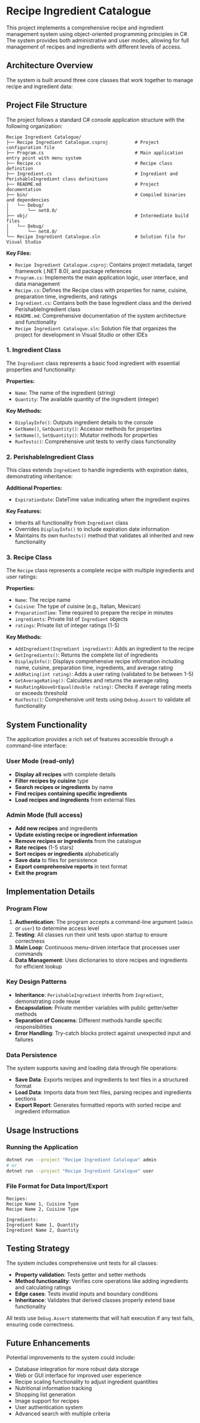 # Recipe Ingredient Catalogue

This project implements a comprehensive recipe and ingredient management system using object-oriented programming principles in C#. The system provides both administrative and user modes, allowing for full management of recipes and ingredients with different levels of access.

## Architecture Overview

The system is built around three core classes that work together to manage recipe and ingredient data:

## Project File Structure

The project follows a standard C# console application structure with the following organization:

```
Recipe Ingredient Catalogue/
├── Recipe Ingredient Catalogue.csproj          # Project configuration file
├── Program.cs                                  # Main application entry point with menu system
├── Recipe.cs                                   # Recipe class definition
├── Ingredient.cs                               # Ingredient and PerishableIngredient class definitions
├── README.md                                   # Project documentation
├── bin/                                        # Compiled binaries and dependencies
│   └── Debug/
│       └── net8.0/
├── obj/                                        # Intermediate build files
│   └── Debug/
│       └── net8.0/
└── Recipe Ingredient Catalogue.sln             # Solution file for Visual Studio
```

**Key Files:**
- `Recipe Ingredient Catalogue.csproj`: Contains project metadata, target framework (.NET 8.0), and package references
- `Program.cs`: Implements the main application logic, user interface, and data management
- `Recipe.cs`: Defines the Recipe class with properties for name, cuisine, preparation time, ingredients, and ratings
- `Ingredient.cs`: Contains both the base Ingredient class and the derived PerishableIngredient class
- `README.md`: Comprehensive documentation of the system architecture and functionality
- `Recipe Ingredient Catalogue.sln`: Solution file that organizes the project for development in Visual Studio or other IDEs

### 1. Ingredient Class

The `Ingredient` class represents a basic food ingredient with essential properties and functionality:

**Properties:**
- `Name`: The name of the ingredient (string)
- `Quantity`: The available quantity of the ingredient (integer)

**Key Methods:**
- `DisplayInfo()`: Outputs ingredient details to the console
- `GetName()`, `GetQuantity()`: Accessor methods for properties
- `SetName()`, `SetQuantity()`: Mutator methods for properties
- `RunTests()`: Comprehensive unit tests to verify class functionality

### 2. PerishableIngredient Class

This class extends `Ingredient` to handle ingredients with expiration dates, demonstrating inheritance:

**Additional Properties:**
- `ExpirationDate`: DateTime value indicating when the ingredient expires

**Key Features:**
- Inherits all functionality from `Ingredient` class
- Overrides `DisplayInfo()` to include expiration date information
- Maintains its own `RunTests()` method that validates all inherited and new functionality

### 3. Recipe Class

The `Recipe` class represents a complete recipe with multiple ingredients and user ratings:

**Properties:**
- `Name`: The recipe name
- `Cuisine`: The type of cuisine (e.g., Italian, Mexican)
- `PreparationTime`: Time required to prepare the recipe in minutes
- `ingredients`: Private list of `Ingredient` objects
- `ratings`: Private list of integer ratings (1-5)

**Key Methods:**
- `AddIngredient(Ingredient ingredient)`: Adds an ingredient to the recipe
- `GetIngredients()`: Returns the complete list of ingredients
- `DisplayInfo()`: Displays comprehensive recipe information including name, cuisine, preparation time, ingredients, and average rating
- `AddRating(int rating)`: Adds a user rating (validated to be between 1-5)
- `GetAverageRating()`: Calculates and returns the average rating
- `HasRatingAboveOrEqual(double rating)`: Checks if average rating meets or exceeds threshold
- `RunTests()`: Comprehensive unit tests using `Debug.Assert` to validate all functionality

## System Functionality

The application provides a rich set of features accessible through a command-line interface:

### User Mode (read-only)
- **Display all recipes** with complete details
- **Filter recipes by cuisine** type
- **Search recipes or ingredients** by name
- **Find recipes containing specific ingredients**
- **Load recipes and ingredients** from external files

### Admin Mode (full access)
- **Add new recipes** and ingredients
- **Update existing recipe or ingredient information**
- **Remove recipes or ingredients** from the catalogue
- **Rate recipes** (1-5 stars)
- **Sort recipes or ingredients** alphabetically
- **Save data** to files for persistence
- **Export comprehensive reports** in text format
- **Exit the program**

## Implementation Details

### Program Flow
1. **Authentication**: The program accepts a command-line argument (`admin` or `user`) to determine access level
2. **Testing**: All classes run their unit tests upon startup to ensure correctness
3. **Main Loop**: Continuous menu-driven interface that processes user commands
4. **Data Management**: Uses dictionaries to store recipes and ingredients for efficient lookup

### Key Design Patterns
- **Inheritance**: `PerishableIngredient` inherits from `Ingredient`, demonstrating code reuse
- **Encapsulation**: Private member variables with public getter/setter methods
- **Separation of Concerns**: Different methods handle specific responsibilities
- **Error Handling**: Try-catch blocks protect against unexpected input and failures

### Data Persistence
The system supports saving and loading data through file operations:
- **Save Data**: Exports recipes and ingredients to text files in a structured format
- **Load Data**: Imports data from text files, parsing recipes and ingredients sections
- **Export Report**: Generates formatted reports with sorted recipe and ingredient information

## Usage Instructions

### Running the Application
```bash
dotnet run --project "Recipe Ingredient Catalogue" admin
# or
dotnet run --project "Recipe Ingredient Catalogue" user
```

### File Format for Data Import/Export
```
Recipes:
Recipe Name 1, Cuisine Type
Recipe Name 2, Cuisine Type

Ingredients:
Ingredient Name 1, Quantity
Ingredient Name 2, Quantity
```

## Testing Strategy

The system includes comprehensive unit tests for all classes:
- **Property validation**: Tests getter and setter methods
- **Method functionality**: Verifies core operations like adding ingredients and calculating ratings
- **Edge cases**: Tests invalid inputs and boundary conditions
- **Inheritance**: Validates that derived classes properly extend base functionality

All tests use `Debug.Assert` statements that will halt execution if any test fails, ensuring code correctness.


## Future Enhancements

Potential improvements to the system could include:
- Database integration for more robust data storage
- Web or GUI interface for improved user experience
- Recipe scaling functionality to adjust ingredient quantities
- Nutritional information tracking
- Shopping list generation
- Image support for recipes
- User authentication system
- Advanced search with multiple criteria
